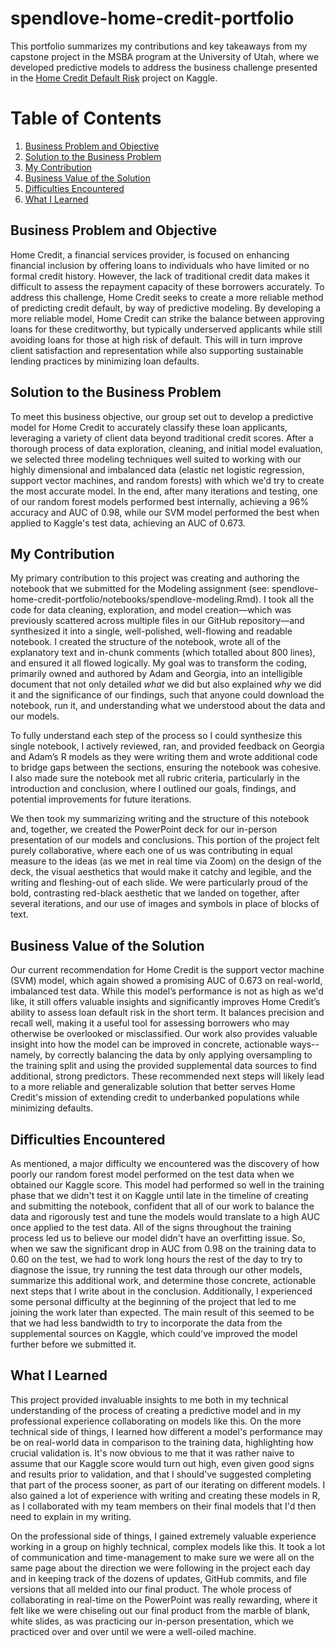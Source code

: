 # spendlove-home-credit-portfolio
This portfolio summarizes my contributions and key takeaways from my capstone project in the MSBA program at the University of Utah, where we developed predictive models to address the business challenge presented in the [Home Credit Default Risk](https://www.kaggle.com/competitions/home-credit-default-risk/data) project on Kaggle. 

# Table of Contents

1. [Business Problem and Objective](#business-problem-and-objective)
2. [Solution to the Business Problem](#solution-to-the-business-problem)
3. [My Contribution](#my-contribution)
4. [Business Value of the Solution](#business-value-of-the-solution)
5. [Difficulties Encountered](#difficulties-encountered)
6. [What I Learned](#what-i-learned)

## Business Problem and Objective

Home Credit, a financial services provider, is focused on enhancing financial inclusion by offering loans to individuals who have limited or no formal credit history. However, the lack of traditional credit data makes it difficult to assess the repayment capacity of these borrowers accurately. To address this challenge, Home Credit seeks to create a more reliable method of predicting credit default, by way of predictive modeling. By developing a more reliable model, Home Credit can strike the balance between approving loans for these creditworthy, but typically underserved applicants while still avoiding loans for those at high risk of default. This will in turn improve client satisfaction and representation while also supporting sustainable lending practices by minimizing loan defaults.

## Solution to the Business Problem

To meet this business objective, our group set out to develop a predictive model for Home Credit to accurately classify these loan applicants, leveraging a variety of client data beyond traditional credit scores. After a thorough process of data exploration, cleaning, and initial model evaluation, we selected three modeling techniques well suited to working with our highly dimensional and imbalanced data (elastic net logistic regression, support vector machines, and random forests) with which we'd try to create the most accurate model. In the end, after many iterations and testing, one of our random forest models performed best internally, achieving a 96% accuracy and AUC of 0.98, while our SVM model performed the best when applied to Kaggle's test data, achieving an AUC of 0.673.

## My Contribution

My primary contribution to this project was creating and authoring the notebook that we submitted for the Modeling assignment (see: spendlove-home-credit-portfolio/notebooks/spendlove-modeling.Rmd). I took all the code for data cleaning, exploration, and model creation—which was previously scattered across multiple files in our GitHub repository—and synthesized it into a single, well-polished, well-flowing and readable notebook. I created the structure of the notebook, wrote all of the explanatory text and in-chunk comments (which totalled about 800 lines), and ensured it all flowed logically. My goal was to transform the coding, primarily owned and authored by Adam and Georgia, into an intelligible document that not only detailed *what* we did but also explained *why* we did it and the significance of our findings, such that anyone could download the notebook, run it, and understanding what we understood about the data and our models.

To fully understand each step of the process so I could synthesize this single notebook, I actively reviewed, ran, and provided feedback on Georgia and Adam’s R models as they were writing them and wrote additional code to bridge gaps between the sections, ensuring the notebook was cohesive. I also made sure the notebook met all rubric criteria, particularly in the introduction and conclusion, where I outlined our goals, findings, and potential improvements for future iterations.

We then took my summarizing writing and the structure of this notebook and, together, we created the PowerPoint deck for our in-person presentation of our models and conclusions. This portion of the project felt purely collaborative, where each one of us was contributing in equal measure to the ideas (as we met in real time via Zoom) on the design of the deck, the visual aesthetics that would make it catchy and legible, and the writing and fleshing-out of each slide. We were particularly proud of the bold, contrasting red-black aesthetic that we landed on together, after several iterations, and our use of images and symbols in place of blocks of text. 

## Business Value of the Solution

Our current recommendation for Home Credit is the support vector machine (SVM) model, which again showed a promising AUC of 0.673 on real-world, imbalanced test data. While this model’s performance is not as high as we'd like, it still offers valuable insights and significantly improves Home Credit’s ability to assess loan default risk in the short term. It balances precision and recall well, making it a useful tool for assessing borrowers who may otherwise be overlooked or misclassified. Our work also provides valuable insight into how the model can be improved in concrete, actionable ways--namely, by correctly balancing the data by only applying oversampling to the training split and using the provided supplemental data sources to find additional, strong predictors. These recommended next steps will likely lead to a more reliable and generalizable solution that better serves Home Credit's mission of extending credit to underbanked populations while minimizing defaults. 

## Difficulties Encountered

As mentioned, a major difficulty we encountered was the discovery of how poorly our random forest model performed on the test data when we obtained our Kaggle score. This model had performed so well in the training phase that we didn't test it on Kaggle until late in the timeline of creating and submitting the notebook, confident that all of our work to balance the data and rigorously test and tune the models would translate to a high AUC once applied to the test data. All of the signs throughout the training process led us to believe our model didn't have an overfitting issue. So, when we saw the significant drop in AUC from 0.98 on the training data to 0.60 on the test, we had to work long hours the rest of the day to try to diagnose the issue, try running the test data through our other models, summarize this additional work, and determine those concrete, actionable next steps that I write about in the conclusion. Additionally, I experienced some personal difficulty at the beginning of the project that led to me joining the work later than expected. The main result of this seemed to be that we had less bandwidth to try to incorporate the data from the supplemental sources on Kaggle, which could've improved the model further before we submitted it.

## What I Learned

This project provided invaluable insights to me both in my technical understanding of the process of creating a predictive model and in my professional experience collaborating on models like this. On the more technical side of things, I learned how different a model's performance may be on real-world data in comparison to the training data, highlighting how crucial validation is. It's now obvious to me that it was rather naive to assume that our Kaggle score would turn out high, even given good signs and results prior to validation, and that I should've suggested completing that part of the process sooner, as part of our iterating on different models. I also gained a lot of experience with writing and creating these models in R, as I collaborated with my team members on their final models that I'd then need to explain in my writing. 

On the professional side of things, I gained extremely valuable experience working in a group on highly technical, complex models like this. It took a lot of communication and time-management to make sure we were all on the same page about the direction we were following in the project each day and in keeping track of the dozens of updates, GitHub commits, and file versions that all melded into our final product. The whole process of collaborating in real-time on the PowerPoint was really rewarding, where it felt like we were chiseling out our final product from the marble of blank, white slides, as was practicing our in-person presentation, which we practiced over and over until we were a well-oiled machine.
